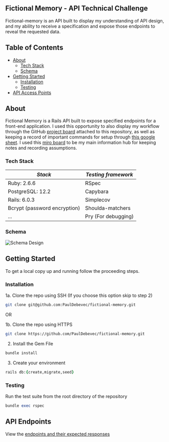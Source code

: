 
## Fictional Memory - API Technical Challenge

Fictional-memory is an API built to display my understanding of API design, and my ability to receive a specification and expose those endpoints to reveal the requested data.
 
## Table of Contents

* [About](#about)
  * [Tech Stack](#tech-stack)
  * [Schema](#schema)
* [Getting Started](#getting-started)
  * [Installation](#installation)
  * [Testing](#testing)
* [API Access Points](#api-endpoints)

## About

Fictional Memory is a Rails API built to expose specified endpoints for a front-end application. I used this opportunity to also display my workflow through the GitHub [project board](https://github.com/PaulDebevec/fictional-memory/projects/1) attached to this repository, as well as keeping a record of important commands for setup through [this google sheet](https://docs.google.com/spreadsheets/d/1PkwBJFuLyXWhZCB7y00patmVpPMuqixcKCGQ_LPkKOw/edit?usp=sharing). I used this [miro board](https://miro.com/app/board/o9J_lTfQ0E8=/) to be my main information hub for keeping notes and recording assumptions.

### Tech Stack

***Stack*** | ***Testing framework***
------------ | -------------
Ruby: 2.6.6| RSpec
PostgreSQL: 12.2 | Capybara
Rails: 6.0.3 | Simplecov
Bcrypt (password encryption) | Shoulda-matchers
 ...| Pry (For debugging)

### Schema

![Schema Design](https://i.imgur.com/N6vOa0K.png)

## Getting Started

To get a local copy up and running follow the proceeding steps.

### Installation

1a. Clone the repo using SSH (If you choose this option skip to step 2)
```sh
git clone git@github.com:PaulDebevec/fictional-memory.git
```
OR

1b. Clone the repo using HTTPS
```sh
git clone https://github.com/PaulDebevec/fictional-memory.git
```
2. Install the Gem File
```ruby
bundle install
```
3. Create your environment
```ruby
rails db:{create,migrate,seed}
```

### Testing

Run the test suite from the root directory of the repository

```ruby
bundle exec rspec
```

## API Endpoints

View the [endpoints and their expected responses](https://github.com/PaulDebevec/fictional-memory/blob/main/api_calls_responses.md)

